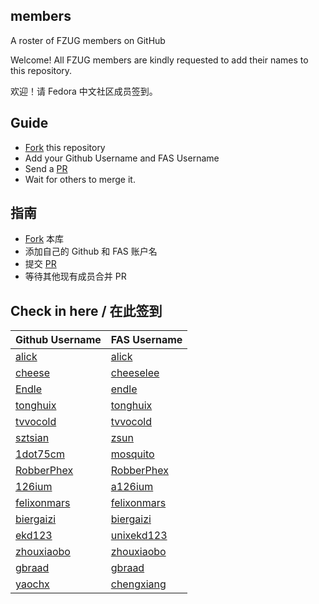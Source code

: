 members
-
A roster of FZUG members on GitHub

Welcome! All FZUG members are kindly requested to add their names to this repository.

欢迎！请 Fedora 中文社区成员签到。

Guide
-
* [Fork](https://github.com/FZUG/members/fork) this repository 
* Add your Github Username and FAS Username
* Send a [PR](https://github.com/FZUG/members/compare) 
* Wait for others to merge it.

指南
-
* [Fork](https://github.com/FZUG/members/fork) 本库
* 添加自己的 Github 和 FAS 账户名
* 提交 [PR](https://github.com/FZUG/members/compare) 
* 等待其他现有成员合并 PR

Check in here / 在此签到
-
Github Username | FAS Username 
---             | --- 
[alick](https://github.com/alick) | [alick](https://fedoraproject.org/wiki/User:Alick)
[cheese](https://github.com/cheese) | [cheeselee](https://fedoraproject.org/wiki/User:Cheeselee)
[Endle](https://github.com/endle)         | [endle](https://fedoraproject.org/wiki/User:Endle)
[tonghuix](https://github.com/tonghuix) | [tonghuix](https://fedoraproject.org/wiki/User:Tonghuix)
[tvvocold](https://github.com/tvvocold)   | [tvvocold](https://fedoraproject.org/wiki/User:Tvvocold)
[sztsian](https://github.com/sztsian)   | [zsun](https://fedoraproject.org/wiki/User:Zsun)
[1dot75cm](https://github.com/1dot75cm)   | [mosquito](https://fedoraproject.org/wiki/User:Mosquito)
[RobberPhex](https://github.com/RobberPhex)   | [RobberPhex](https://fedoraproject.org/wiki/User:Robberphex)
[126ium](https://github.com/126ium)   | [a126ium](https://fedoraproject.org/wiki/User:a126ium)
[felixonmars](https://github.com/felixonmars)   | [felixonmars](https://fedoraproject.org/wiki/User:Felixonmars)
[biergaizi](https://github.com/biergaizi)   | [biergaizi](https://fedoraproject.org/wiki/User:biergaizi)
[ekd123](https://github.com/ekd123) | [unixekd123](https://fedoraproject.org/wiki/User:Unixekd123)
[zhouxiaobo](https://github.com/zhouxiaobo500) | [zhouxiaobo](https://fedoraproject.org/wiki/User:Zhouxiaobo)
[gbraad](https://github.com/gbraad) | [gbraad](https://fedoraproject.org/wiki/User:gbraad)
[yaochx](https://github.com/yaochx) | [chengxiang](https://fedoraproject.org/wiki/User:chengxiang)
